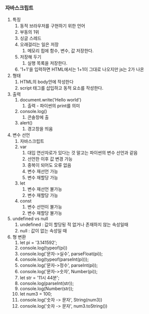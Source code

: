 ### 자바스크립트

1. 특징
   1. 동적 브라우저를 구현하기 위한 언어
   2. 부동의 1위
   3. 싱글 스레드
   4. 오래걸리는 일은 저장
      1. 메모리 힙에 함수, 변수, 값 저장한다.
   5. 저장해 두기
      1. 실행 목록을 저장한다.
   6. '1+1'을 입력하면 HTML에서는 1+1이 그대로 나오지만 js는 2가 나온
2. 형태
   1. HTML의 body안에 작성한다
   2. script 태그를 삽입하고 동적 요소를 작성한다.
3. 출력
   1. document.write('Hello world')
      1. 출력 - 파이썬의 print를 의미
   2. console.log()
      1. 콘솔창에 출
   3. alert()
      1. 경고창을 띄움
4. 변수 선언
   1. 자바스크립트
   2. var
      1. 대입 연산자로가 있다는 것 말고는 파이썬의 변수 선언과 같음
      2. 선언한 이후 값 변경 가능
      3. 중복이 되어도 오류 없음
      4. 변수 재선언 가능
      5. 변수 재할당 가능
   3. let
      1. 변수 재선언 불가능
      2. 변수 재할당 가능
   4. const
      1. 변수 선언이 불가능
      2. 변수 재할당 불가능
5. undefined vs null
   1. undefined : 값이 할당됭 적 없거나 존재하지 않는 속성일때
   2. null : 값이 없는 속성일 때
6. 형 변환
   1. let pi = '3.141592';
   2. console.log(typeof(pi))
   3. console.log('문자->실수', parseFloat(pi));
   4. console.log(typeof(parseInt(pi)));
   5. console.log('문자->정수', parseInt(pi));
   6. console.log('문자->숫자', Number(pi));
   7. let str = '11시 44분';
   8. console.log(parseInt(str));
   9. console.log(Number(str));
   10. let num3 = 100;
   11. console.log('숫자 -> 문자', String(num3))
   12. console.log('숫자 -> 문자', num3.toString())